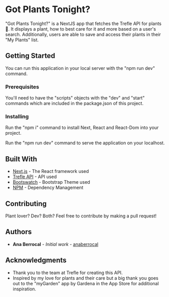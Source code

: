 # Got Plants Tonight?

"Got Plants Tonight?" is a NextJS app that fetches the Trefle API for plants 🌱. It displays a plant, how to best care for it and more based on a user's search. Additionally, users are able to save and access their plants in their "My Plants" list.

## Getting Started

You can run this application in your local server with the "npm run dev" command.

### Prerequisites

You'll need to have the "scripts" objects with the "dev" and "start" commands which are included in the package.json of this project.

### Installing

Run the "npm i" command to install Next, React and React-Dom into your project.

Run the "npm run dev" command to serve the application on your localhost.

## Built With

* [Next.js](https://nextjs.org/docs) - The React framework used
* [Trefle API](https://trefle.io/reference) - API used
* [Bootswatch](https://bootswatch.com/minty/) - Bootstrap Theme used
* [NPM](https://www.npmjs.com/) - Dependency Management

## Contributing

Plant lover? Dev? Both? Feel free to contribute by making a pull request!

## Authors

* **Ana Berrocal** - *Initial work* - [anaberrocal](https://anaberrocal.com)

## Acknowledgments

* Thank you to the team at Trefle for creating this API.
* Inspired by my love for plants and their care but a big thank you goes out to the "myGarden" app by Gardena in the App Store for additional inspiration.
